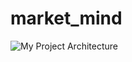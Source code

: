 # market_mind

![My Project Architecture](https://github.com/JulianZhan/market_mind/tree/refactoring/project.jpg)
